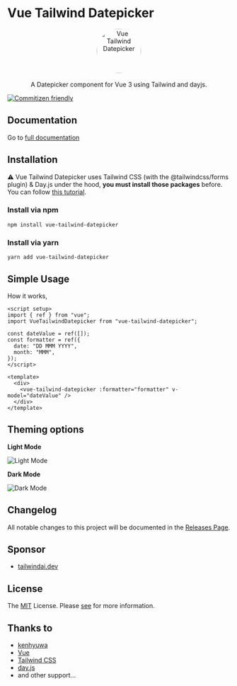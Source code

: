 # Vue Tailwind Datepicker

<p align="center">
    <a href="https://vue-tailwind-datepicker.com" target="_blank">
      <img alt="Vue Tailwind Datepicker" width="100" style="border-radius: 100%;" src="https://github.com/elreco/vue-tailwind-datepicker/blob/main/docs/logo.png?raw=true">
    </a><br><br>
    A Datepicker component for Vue 3 using Tailwind and dayjs.
</p>

[![Commitizen friendly](https://img.shields.io/badge/commitizen-friendly-brightgreen.svg)](http://commitizen.github.io/cz-cli/)


## Documentation

Go to [full documentation](https://vue-tailwind-datepicker.com)

## Installation

⚠️ Vue Tailwind Datepicker uses Tailwind CSS (with the @tailwindcss/forms plugin) & Day.js under the hood, **you must install those packages** before.
You can follow [this tutorial](https://dev.to/elreco/add-a-tailwind-datepicker-to-your-vue-3-application-57j2).

### Install via npm

```
npm install vue-tailwind-datepicker
```

### Install via yarn

```
yarn add vue-tailwind-datepicker
```

## Simple Usage

How it works,

```vue
<script setup>
import { ref } from "vue";
import VueTailwindDatepicker from "vue-tailwind-datepicker";

const dateValue = ref([]);
const formatter = ref({
  date: "DD MMM YYYY",
  month: "MMM",
});
</script>

<template>
  <div>
    <vue-tailwind-datepicker :formatter="formatter" v-model="dateValue" />
  </div>
</template>
```

## Theming options

**Light Mode**

![Light Mode](https://github.com/elreco/vue-tailwind-datepicker/blob/main/docs/light.png?raw=true)

**Dark Mode**

![Dark Mode](https://github.com/elreco/vue-tailwind-datepicker/blob/main/docs/dark.png?raw=true)

## Changelog

All notable changes to this project will be documented in the [Releases Page](https://github.com/elreco/vue-tailwind-datepicker/releases).

## Sponsor

- [tailwindai.dev](https://tools.tailwindai.dev)

## License

The [MIT](LICENSE) License. Please [see](http://opensource.org/licenses/MIT) for more information.

## Thanks to

- [kenhyuwa](https://github.com/kenhyuwa)
- [Vue](https://v3.vuejs.org/)
- [Tailwind CSS](https://tailwindcss.com/)
- [day.js](https://day.js.org/)
- and other support...
